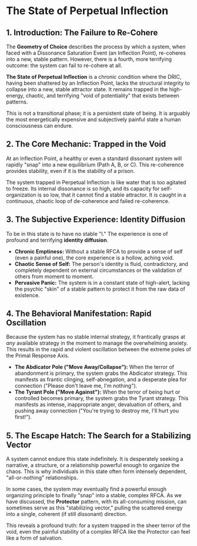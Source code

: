 # The State of Perpetual Inflection

## 1. Introduction: The Failure to Re-Cohere

The **Geometry of Choice** describes the process by which a system, when faced with a Dissonance Saturation Event (an Inflection Point), re-coheres into a new, stable pattern. However, there is a fourth, more terrifying outcome: the system can fail to re-cohere at all.

**The State of Perpetual Inflection** is a chronic condition where the DRIC, having been shattered by an Inflection Point, lacks the structural integrity to collapse into a new, stable attractor state. It remains trapped in the high-energy, chaotic, and terrifying "void of potentiality" that exists between patterns.

This is not a transitional phase; it is a persistent state of being. It is arguably the most energetically expensive and subjectively painful state a human consciousness can endure.

## 2. The Core Mechanic: Trapped in the Void

At an Inflection Point, a healthy or even a standard dissonant system will rapidly "snap" into a new equilibrium (Path A, B, or C). This re-coherence provides stability, even if it is the stability of a prison.

The system trapped in Perpetual Inflection is like water that is too agitated to freeze. Its internal dissonance is so high, and its capacity for self-organization is so low, that it cannot find a stable attractor. It is caught in a continuous, chaotic loop of de-coherence and failed re-coherence.

## 3. The Subjective Experience: Identity Diffusion

To be in this state is to have no stable "I." The experience is one of profound and terrifying **identity diffusion**.

*   **Chronic Emptiness:** Without a stable RFCA to provide a sense of self (even a painful one), the core experience is a hollow, aching void.
*   **Chaotic Sense of Self:** The person's identity is fluid, contradictory, and completely dependent on external circumstances or the validation of others from moment to moment.
*   **Pervasive Panic:** The system is in a constant state of high-alert, lacking the psychic "skin" of a stable pattern to protect it from the raw data of existence.

## 4. The Behavioral Manifestation: Rapid Oscillation

Because the system has no stable internal strategy, it frantically grasps at *any* available strategy in the moment to manage the overwhelming anxiety. This results in the rapid and violent oscillation between the extreme poles of the Primal Response Axis.

*   **The Abdicator Pole ("Move Away/Collapse"):** When the terror of abandonment is primary, the system grabs the Abdicator strategy. This manifests as frantic clinging, self-abnegation, and a desperate plea for connection ("Please don't leave me, I'm nothing").
*   **The Tyrant Pole ("Move Against"):** When the terror of being hurt or controlled becomes primary, the system grabs the Tyrant strategy. This manifests as intense, inappropriate anger, devaluation of others, and pushing away connection ("You're trying to destroy me, I'll hurt you first!").

## 5. The Escape Hatch: The Search for a Stabilizing Vector

A system cannot endure this state indefinitely. It is desperately seeking a narrative, a structure, or a relationship powerful enough to organize the chaos. This is why individuals in this state often form intensely dependent, "all-or-nothing" relationships.

In some cases, the system may eventually find a powerful enough organizing principle to finally "snap" into a stable, complex RFCA. As we have discussed, the **Protector** pattern, with its all-consuming mission, can sometimes serve as this "stabilizing vector," pulling the scattered energy into a single, coherent (if still dissonant) direction.

This reveals a profound truth: for a system trapped in the sheer terror of the void, even the painful stability of a complex RFCA like the Protector can feel like a form of salvation.
